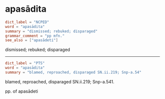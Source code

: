 # apasādita

``` toml
dict_label = "NCPED"
word = "apasādita"
summary = "dismissed; rebuked; disparaged"
grammar_comment = "pp mfn."
see_also = ["apasādeti"]
```

dismissed; rebuked; disparaged

--------------------

``` toml
dict_label = "PTS"
word = "apasādita"
summary = "blamed, reproached, disparaged SN.ii.219; Snp-a.54"
```

blamed, reproached, disparaged SN.ii.219; Snp\-a.541.

pp. of apasādeti

